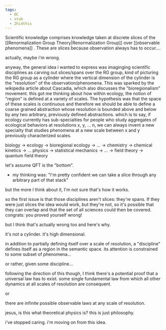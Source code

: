 ```yaml
---
tags:
  - OC
  - stub
  - 2hi4this
---
```

Scientific knowledge comprises knowledge taken at discrete slices of the [[Renormalization Group Theory|Renormalization Group]] over [[observable phenomena]] . These are slices because observation always has to occur....

actually, maybe i'm wrong. 

anyway, the general idea i wanted to express was imaginging scientific disciplines as carving out slices/spans over the RG group, kind of picturing the RG group as a cylinder where the vertical dimension of the cylinder is the "resolution" of the observation/phenomena. This was sparked by the wikipedia article about Cascadia, which also discusses the "bioregionalism" movement. this got me thinking about how within ecology, the notion of "region" is defined at a variety of scales. The hypothesis was that the space of these scales is continuous and therefore we should be able to define a coarse grained abstraction whose resolution is bounded above and below by any two arbitrary, previously defined abstractions. which is to say, if ecology currently has sub-specialties for people who study aggregates of ecological behaviors at resolutions x, y, ... n, we can always invent a new specialty that studies phenomena at a new scale between x and y previously characterized scales.

biology -> ecology -> bioregional ecology -> ... -> chemistry -> chemical kinetics -> ... physics -> statistical mechanics -> ... -> field theory -> quantum field theory

let's assume QFT is the "bottom". 
- my thinking was: "I'm pretty confident we can take a slice through any arbitrary part of that stack"

but the more I think about it, I'm not sure that's how it works. 

so the first issue is that those disciplines aren't slices: they're spans. If they were just slices the idea would work, but they're not, so it's possible that they can overlap and that the set of all sciences could then be covered. congrats: you proved yourself wrong!

but I think that's actually wrong too and here's why. 

it's not a cylinder. it's high dimensional.

in addition to partially defining itself over a scale of resolution, a "discipline" defines itself as a region in the semantic space. its attention is constrained to some subset of phenomena...

or rather, given some discipline...

following the direction of this though, I think there's a potential proof that a universal law has to exist. some single fundamental law from which all other dynamics at all scales of resolution are consequent. 

or

there are infinite possible observable laws at any scale of resolution.

jesus, is this what theoretical physics is? this is just philosophy.

i've stopped caring. i'm moving on from this idea.